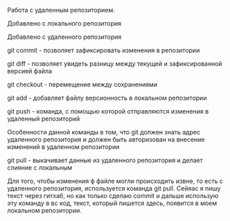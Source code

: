Работа с удаленным репозиторием.

Добавлено с локального репозитория

Добавлено с удаленного репозитория

git commit - позволяет зафиксировать изменения в репозитории

git diff - позволяет увидеть разницу между текущей и зафиксированной версией файла

git checkout - перемещение между сохранениями

git add - добавляет файлу версионность в локальном репозитории

git push - команда, с помощью которой отправляются изменения в удаленный репозиторий

Особенности данной команды в том, что git должен знать адрес удаленного репозитория и должен быть авторизован на внесение изменений в удаленном репозитории

git pull - выкачивает данные из удаленного репозитория и делает слияние с локальным

Для того, чтобы изменения ф файле могли происходить извне, то есть с удаленного репозитория, используется команда git pull. Сейяас я пишу текст через гитхаб, но как только сделаю commit и дальше использую эту команду в вс код, текст, который пишется здесь, появится в моем локальном репозитории.
